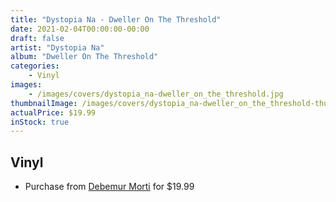 ```yaml
---
title: "Dystopia Na - Dweller On The Threshold"
date: 2021-02-04T00:00:00-00:00
draft: false
artist: "Dystopia Na"
album: "Dweller On The Threshold"
categories:
    - Vinyl
images:
    - /images/covers/dystopia_na-dweller_on_the_threshold.jpg
thumbnailImage: /images/covers/dystopia_na-dweller_on_the_threshold-thumb.jpg
actualPrice: $19.99
inStock: true
---
```


## Vinyl
* Purchase from [Debemur Morti](https://debemurmorti.aisamerch.com/item/74801) for $19.99
